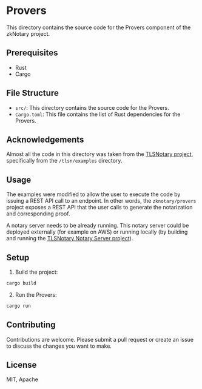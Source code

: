 # Provers

This directory contains the source code for the Provers component of the zkNotary project.

## Prerequisites

- Rust
- Cargo

## File Structure

- `src/`: This directory contains the source code for the Provers.
- `Cargo.toml`: This file contains the list of Rust dependencies for the Provers.

## Acknowledgements

Almost all the code in this directory was taken from the [TLSNotary project](https://github.com/tlsnotary/tlsn), specifically from the `/tlsn/examples` directory.

## Usage

The examples were modified to allow the user to execute the code by issuing a REST API call to an endpoint. In other words, the `zknotary/provers` project exposes a REST API that the user calls to generate the notarization and corresponding proof.

A notary server needs to be already running. This notary server could be deployed externally (for example on AWS) or running locally (by building and running the [TLSNotary Notary Server project](https://github.com/tlsnotary/tlsn/notary-server)).

## Setup

1. Build the project:

```sh
cargo build
```

2. Run the Provers:

```sh
cargo run
```

## Contributing

Contributions are welcome. Please submit a pull request or create an issue to discuss the changes you want to make.

## License

MIT, Apache
